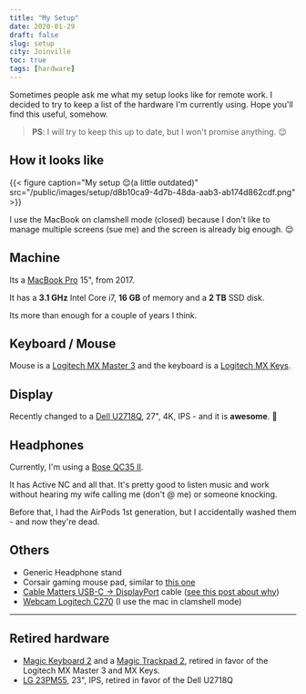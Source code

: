 ```yaml
---
title: "My Setup"
date: 2020-01-29
draft: false
slug: setup
city: Joinville
toc: true
tags: [hardware]
---
```


Sometimes people ask me what my setup looks like for remote work. I decided to try to keep a list of the hardware I'm currently using. Hope you'll find this useful, somehow.

<!--more-->

> **PS**: I will try to keep this up to date, but I won't promise anything. 😌

## How it looks like

{{< figure caption="My setup 😌(a little outdated)" src="/public/images/setup/d8b10ca9-4d7b-48da-aab3-ab174d862cdf.png" >}}

I use the MacBook on clamshell mode (closed) because I don't like to manage
multiple screens (sue me) and the screen is already big enough. 😌

## Machine

Its a [MacBook Pro](https://amzn.to/2GAaGBm) 15", from 2017.

It has a **3.1 GHz** Intel Core i7, **16 GB** of memory and a **2 TB** SSD disk.

Its more than enough for a couple of years I think.

## Keyboard / Mouse

Mouse is a [Logitech MX Master 3](https://amzn.to/3kMRMJj) and the keyboard is a [Logitech MX Keys](https://amzn.to/3i43b5U).

## Display

Recently changed to a [Dell U2718Q](https://amzn.to/3aNRbDb), 27", 4K, IPS - and it is **awesome**. 🤩

## Headphones

Currently, I'm using a [Bose QC35 II](https://amzn.to/2S0eYqN). 

It has Active NC and all that. It's pretty good to listen music and work without hearing my wife calling me (don't @ me) or someone knocking.

Before that, I had the AirPods 1st generation, but I accidentally washed them - and now they're dead.

## Others

- Generic Headphone stand
- Corsair gaming mouse pad, similar to [this one](https://amzn.to/313Zmqm)
- [Cable Matters USB-C → DisplayPort](https://amzn.to/394xZiG) cable ([see this post about why](https://carlosbecker.dev/posts/macos-4k-display))
- [Webcam Logitech C270](https://amzn.to/2tdcj4O) (I use the mac in clamshell mode)

---

## Retired hardware

- [Magic Keyboard 2](https://amzn.to/3aYGP3x) and a [Magic Trackpad 2](https://amzn.to/2t5phRU), retired in favor of the Logitech MX Master 3 and MX Keys.
-  [LG 23PM55](https://www.lg.com/za/monitors/lg-23MP55HQ), 23", IPS, retired in favor of the Dell U2718Q
